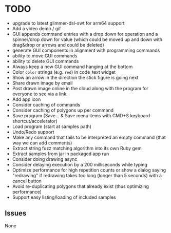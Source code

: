 # TODO

- upgrade to latest glimmer-dsl-swt for arm64 support
- Add a video demo / gif
- GUI appends command entries with a drop down for operation and a spinner/drop down for value (which could be moved up and down with drag&drop or arrows and could be deleted)
- generate GUI components in alignment with programming commands
- ability to move GUI commands
- ability to delete GUI commands
- Always keep a new GUI command hanging at the bottom
- Color `color` strings (e.g. `red`) in code_text widget
- Show an arrow in the direction the stick figure is going next
- Share drawn image by email
- Post drawn image online in the cloud along with the program for everyone to see via a link.
- Add app icon
- Consider caching of commands
- Consider caching of polygons up per command
- Save program (Save... & Save menu items with CMD+S keyboard shortcut/accelerator)
- Load program (start at samples path)
- Undo/Redo support
- Make any command that fails to be interpreted an empty command (that way we can add comments)
- Extract string fuzz matching algorithm into its own Ruby gem
- Extract samples from jar in packaged app run
- Consider doing drawing async
- Consider delaying execution by a 200 milliseconds while typing
- Optimize performance for high repetition counts or show a dialog saying "redrawing" if redrawing takes too long (longer than 5 seconds) with a cancel button
- Avoid re-duplicating polygons that already exist (thus optimizing performance)
- Support easy listing/loading of included samples

## Issues

None
